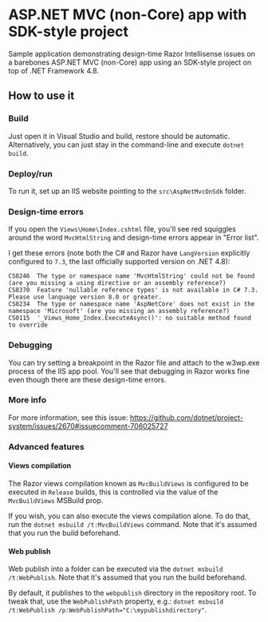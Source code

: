 # ASP.NET MVC (non-Core) app with SDK-style project

Sample application demonstrating design-time Razor Intellisense issues on a barebones ASP.NET MVC (non-Core) app using an SDK-style project on top of .NET Framework 4.8.


## How to use it

### Build

Just open it in Visual Studio and build, restore should be automatic. Alternatively, you can just stay in the command-line and execute `dotnet build`.


### Deploy/run

To run it, set up an IIS website pointing to the `src\AspNetMvcOnSdk` folder.


### Design-time errors

If you open the `Views\Home\Index.cshtml` file, you'll see red squiggles around the word `MvcHtmlString` and design-time errors appear in "Error list".

I get these errors (note both the C# and Razor have `LangVersion` explicitly configured to `7.3`, the last officially supported version on .NET 4.8):

```
CS0246	The type or namespace name 'MvcHtmlString' could not be found (are you missing a using directive or an assembly reference?)
CS8370	Feature 'nullable reference types' is not available in C# 7.3. Please use language version 8.0 or greater.
CS0234	The type or namespace name 'AspNetCore' does not exist in the namespace 'Microsoft' (are you missing an assembly reference?)
CS0115	'_Views_Home_Index.ExecuteAsync()': no suitable method found to override
```


### Debugging

You can try setting a breakpoint in the Razor file and attach to the w3wp.exe process of the IIS app pool. You'll see that debugging in Razor works fine even though there are these design-time errors.


### More info

For more information, see this issue: https://github.com/dotnet/project-system/issues/2670#issuecomment-706025727


### Advanced features


#### Views compilation

The Razor views compilation known as `MvcBuildViews` is configured to be executed in `Release` builds, this is controlled via the value of the `MvcBuildViews` MSBuild prop.

If you wish, you can also execute the views compilation alone. To do that, run the `dotnet msbuild /t:MvcBuildViews` command. Note that it's assumed that you run the build beforehand.


#### Web publish

Web publish into a folder can be executed via the `dotnet msbuild /t:WebPublish`. Note that it's assumed that you run the build beforehand.

By default, it publishes to the `webpublish` directory in the repository root. To tweak that, use the `WebPublishPath` property, e.g.: `dotnet msbuild /t:WebPublish /p:WebPublishPath="C:\mypublishdirectory"`.